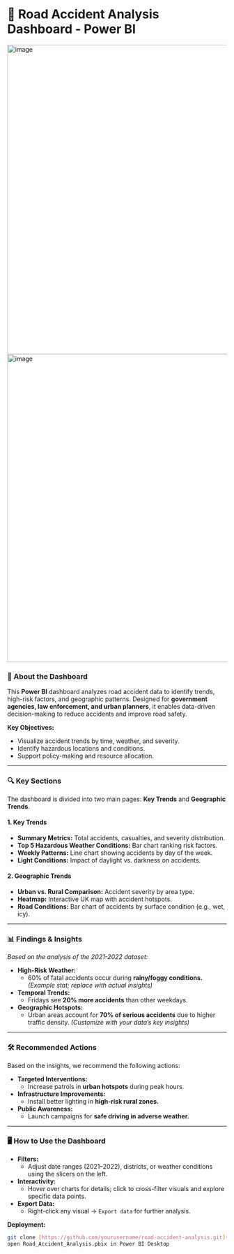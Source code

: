 # 🚦 Road Accident Analysis Dashboard - Power BI

<img width="1260" height="708" alt="image" src="https://github.com/user-attachments/assets/88576076-a105-4537-acb1-bc6d803f7e2b" />
<img width="1260" height="705" alt="image" src="https://github.com/user-attachments/assets/4bcdd092-cb27-4dd8-99aa-eeae3618801a" />


### 📌 About the Dashboard

This **Power BI** dashboard analyzes road accident data to identify trends, high-risk factors, and geographic patterns. Designed for **government agencies, law enforcement, and urban planners**, it enables data-driven decision-making to reduce accidents and improve road safety.

**Key Objectives:**
- Visualize accident trends by time, weather, and severity.
- Identify hazardous locations and conditions.
- Support policy-making and resource allocation.

---

### 🔍 Key Sections

The dashboard is divided into two main pages: **Key Trends** and **Geographic Trends**.

#### 1. Key Trends
- **Summary Metrics:** Total accidents, casualties, and severity distribution.
- **Top 5 Hazardous Weather Conditions:** Bar chart ranking risk factors.
- **Weekly Patterns:** Line chart showing accidents by day of the week.
- **Light Conditions:** Impact of daylight vs. darkness on accidents.

#### 2. Geographic Trends
- **Urban vs. Rural Comparison:** Accident severity by area type.
- **Heatmap:** Interactive UK map with accident hotspots.
- **Road Conditions:** Bar chart of accidents by surface condition (e.g., wet, icy).

---

### 📊 Findings & Insights

*Based on the analysis of the 2021-2022 dataset:*

- **High-Risk Weather:**
  - 60% of fatal accidents occur during **rainy/foggy conditions.** *(Example stat; replace with actual insights)*
- **Temporal Trends:**
  - Fridays see **20% more accidents** than other weekdays.
- **Geographic Hotspots:**
  - Urban areas account for **70% of serious accidents** due to higher traffic density.
*(Customize with your data’s key insights)*

---

### 🛠️ Recommended Actions

Based on the insights, we recommend the following actions:

- **Targeted Interventions:**
  - Increase patrols in **urban hotspots** during peak hours.
- **Infrastructure Improvements:**
  - Install better lighting in **high-risk rural zones.**
- **Public Awareness:**
  - Launch campaigns for **safe driving in adverse weather.**

---

### 🖥️ How to Use the Dashboard

- **Filters:**
  - Adjust date ranges (2021–2022), districts, or weather conditions using the slicers on the left.
- **Interactivity:**
  - Hover over charts for details; click to cross-filter visuals and explore specific data points.
- **Export Data:**
  - Right-click any visual → `Export data` for further analysis.

**Deployment:**
```bash
git clone [https://github.com/yourusername/road-accident-analysis.git](https://github.com/yourusername/road-accident-analysis.git)
open Road_Accident_Analysis.pbix in Power BI Desktop
